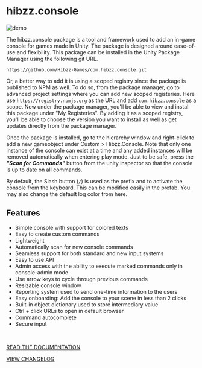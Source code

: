 # hibzz.console

![demo](https://i.imgur.com/66znH1Z.png)

The hibzz.console package is a tool and framework used to add an in-game console for games made in Unity. The package is designed around ease-of-use and flexibility. This package can be installed in the Unity Package Manager using the following git URL.

```
https://github.com/Hibzz-Games/com.hibzz.console.git
```

Or, a better way to add it is using a scoped registry since the package is published to NPM as well. To do so, from the package manager, go to advanced project settings where you can add new scoped registeries. Here use `https://registry.npmjs.org` as the URL and add `com.hibzz.console` as a scope. Now under the package manager, you'll be able to view and install this package under "My Registeries". By adding it as a scoped registry, you'll be able to choose the version you want to install as well as get updates directly from the package manager.

Once the package is installed, go to the hierarchy window and right-click to add a new gameobject under Custom > Hibzz.Console. Note that only one instance of the console can exist at a time and any added instances will be removed automatically when entering play mode. Just to be safe, press the ***"Scan for Commands"*** button from the unity inspector so that the console is up to date on all commands.

By default, the Slash button (`/`) is used as the prefix and to activate the console from the keyboard. This can be modified easily in the prefab. You may also change the default log color from here.

## Features

- Simple console with support for colored texts
- Easy to create custom commands
- Lightweight
- Automatically scan for new console commands
- Seamless support for both standard and new input systems
- Easy to use API
- Admin access with the ability to execute marked commands only in console-admin mode
- Use arrow keys to cycle through previous commands
- Resizable console window
- Reporting system used to send one-time information to the users
- Easy onboarding: Add the console to your scene in less than 2 clicks
- Built-in object dictionary used to store intermediary value
- Ctrl + click URLs to open in default browser
- Command autocomplete
- Secure input

<br>

[READ THE DOCUMENTATION](https://github.com/Hibzz-Games/unity.console/wiki/Documentation)

[VIEW CHANGELOG](https://github.com/Hibzz-Games/unity.console/wiki/Changelogs)

